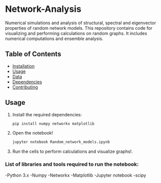 # Network-Analysis
Numerical simulations and analysis of structural, spectral and eigenvector properties of random network models.
This repository contains code for visualizing and performing calculations on random graphs. It includes numerical computations and ensemble analysis.
## Table of Contents
- [Installation](#installation)
- [Usage](#usage)
- [Data](#data)
- [Dependencies](#dependencies)
- [Contributing](#contributing)

## Usage
1. Install the required dependencies:
   ```bash
   pip install numpy networkx matplotlib
2. Open the notebook!
   ```bash
   jupyter notebook Random_network_models.ipynb
4. Run the cells to perform calculations and visualize graphs!.

### List of libraries and tools required to run the notebook:
-Python 3.x
-Numpy
-Networkx
-Matplotlib
-Jupyter notebook
-scipy
